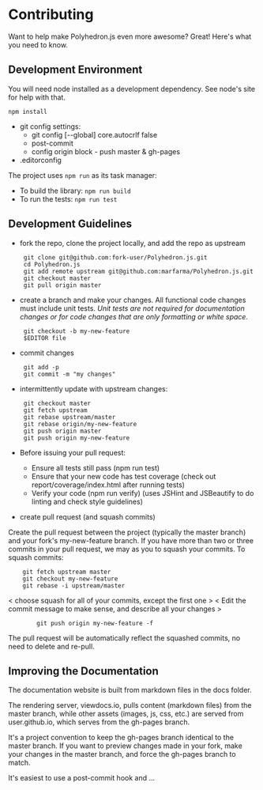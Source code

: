 # Contributing

Want to help make Polyhedron.js even more awesome?  Great!  Here's what you need to know.

## Development Environment

You will need node installed as a development dependency. See node's site for help with that.

    npm install
    
 - git config settings: 
    - git config [--global] core.autocrlf false
    - post-commit
    - config origin block - push master & gh-pages
 - .editorconfig  

The project uses `npm run` as its task manager:

 - To build the library: `npm run build`
 - To run the tests: `npm run test`

## Development Guidelines

 - fork the repo, clone the project locally, and add the repo as upstream

        git clone git@github.com:fork-user/Polyhedron.js.git
        cd Polyhedron.js
        git add remote upstream git@github.com:marfarma/Polyhedron.js.git
        git checkout master
        git pull origin master

 - create a branch and make your changes. All functional code changes must include unit tests. _Unit tests are not required for documentation changes or for code changes that are only formatting or white space._

        git checkout -b my-new-feature
        $EDITOR file

 - commit changes

        git add -p
        git commit -m "my changes"

 - intermittently update with upstream changes:

        git checkout master
        git fetch upstream
        git rebase upstream/master
        git rebase origin/my-new-feature
        git push origin master
        git push origin my-new-feature

 - Before issuing your pull request:

    - Ensure all tests still pass (npm run test)
    - Ensure that your new code has test coverage (check out report/coverage/index.html after running tests)
    - Verify your code (npm run verify) (uses JSHint and JSBeautify to do linting and check style guidelines)

   
 - create pull request (and squash commits)

Create the pull request between the project (typically the master branch) and your fork's my-new-feature branch.  If you have more than two or three commits in your pull request, we may as you to squash your commits.  To squash commits:

        git fetch upstream master
        git checkout my-new-feature 
        git rebase -i upstream/master

< choose squash for all of your commits, except the first one >
< Edit the commit message to make sense, and describe all your changes >

```
        git push origin my-new-feature -f
``` 

The pull request will be automatically reflect the squashed commits, no need to delete and re-pull.
 
## Improving the Documentation

The documentation website is built from markdown files in the docs folder.

The rendering server, viewdocs.io, pulls content (markdown files) from the master branch, while other assets (images, js, css, etc.) are served from user.github.io, which serves from the gh-pages branch. 

It's a project convention to keep the gh-pages branch identical to the master branch.  If you want to preview changes made in your fork, make your changes in the master branch, and force the gh-pages branch to match.

It's easiest to use a post-commit hook and ...



